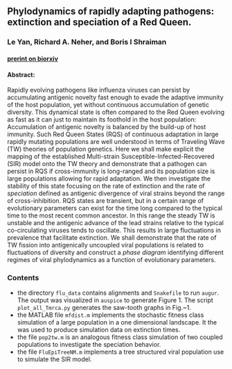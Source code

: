 ## Phylodynamics of rapidly adapting pathogens: extinction and speciation of a Red Queen.
### Le Yan, Richard A. Neher, and Boris I Shraiman

#### [prerint on biorxiv](https://www.biorxiv.org/content/early/2018/10/29/455444)
#### Abstract:
Rapidly evolving pathogens like influenza viruses can persist by accumulating antigenic novelty fast enough to evade the adaptive immunity of the host population, yet without continuous accumulation of genetic diversity. This dynamical state is often compared to the Red Queen evolving as fast as it can just to maintain its foothold in the host population: Accumulation of antigenic novelty is balanced by the build-up of host immunity. Such Red Queen States (RQS) of continuous adaptation in large rapidly mutating populations are well understood in terms of Traveling Wave (TW) theories of population genetics. Here we shall make explicit the mapping of the established Multi-strain Susceptible-Infected-Recovered (SIR) model onto the TW theory and demonstrate that a pathogen can persist in RQS if cross-immunity is long-ranged and its population size is large populations allowing for rapid adaptation.
We then investigate the stability of this state focusing on the rate of extinction and the rate of *speciation* defined as antigenic divergence of viral strains beyond the range of cross-inhibition. RQS states are transient, but in a certain range of evolutionary parameters can exist for the time long compared to the typical time to the most recent common ancestor.
In this range the steady TW is unstable and the antigenic advance of the lead strains relative to the typical co-circulating viruses tends to oscillate. This results in large fluctuations in prevalence that facilitate extinction. We shall demonstrate that the rate of TW fission into antigenically uncoupled viral populations is related to fluctuations of diversity and construct a *phase diagram* identifying different regimes of viral phylodynamics as a function of evolutionary parameters.

### Contents
 * the directory `flu_data` contains alignments and `Snakefile` to run `augur`. The output was visualized in `auspice` to generate Figure 1. The script `plot_all_Tmrca.py` generates the saw-tooth graphs in Fig.~1.
 * the MATLAB file `mfdist.m` implements the stochastic fitness class simulation of a large population in a one dimensional landscape. It the was used to produce simulation data on extinction times.
 * the file `pop2tw.m` is an analogous fitness class simulation of two coupled populations to investigate the speciation behavior.
 * the file `FluEpiTreeNM.m` implements a tree structured viral population use to simulate the SIR model.

